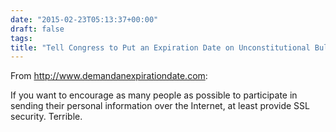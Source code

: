 ```yaml
---
date: "2015-02-23T05:13:37+00:00"
draft: false
tags: 
title: "Tell Congress to Put an Expiration Date on Unconstitutional Bulk Surveillance"
---
```

From http://www.demandanexpirationdate.com:

If you want to encourage as many people as possible to participate in sending their personal information over the Internet, at least provide SSL security. Terrible.

